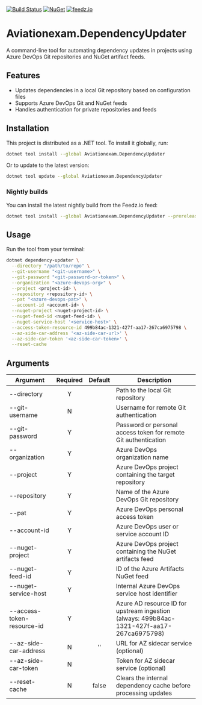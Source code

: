 [![Build Status](https://github.com/aviationexam/Aviationexam.DependencyUpdater/actions/workflows/build.yml/badge.svg?branch=main)](https://github.com/aviationexam/Aviationexam.DependencyUpdater/actions/workflows/build.yml)
[![NuGet](https://img.shields.io/nuget/v/Aviationexam.DependencyUpdater.svg?style=flat-square&label=nuget)](https://www.nuget.org/packages/Aviationexam.DependencyUpdater/)
[![feedz.io](https://img.shields.io/badge/endpoint.svg?url=https%3A%2F%2Ff.feedz.io%2Faviationexam%2Fdependency-updater%2Fshield%2FAviationexam.DependencyUpdater%2Flatest&label=Aviationexam.DependencyUpdater)](https://f.feedz.io/aviationexam/dependency-updater/packages/Aviationexam.DependencyUpdater/latest/download)

# Aviationexam.DependencyUpdater

A command-line tool for automating dependency updates in projects using Azure DevOps Git repositories and NuGet artifact feeds.

## Features

- Updates dependencies in a local Git repository based on configuration files
- Supports Azure DevOps Git and NuGet feeds
- Handles authentication for private repositories and feeds

## Installation

This project is distributed as a .NET tool. To install it globally, run:

```sh
dotnet tool install --global Aviationexam.DependencyUpdater
```

Or to update to the latest version:

```sh
dotnet tool update --global Aviationexam.DependencyUpdater
```

### Nightly builds

You can install the latest nightly build from the Feedz.io feed:

```sh
dotnet tool install --global Aviationexam.DependencyUpdater --prerelease --add-source https://f.feedz.io/aviationexam/dependency-updater/nuget/index.json
```

## Usage

Run the tool from your terminal:

```sh
dotnet dependency-updater \
  --directory "/path/to/repo" \
  --git-username "<git-username>" \
  --git-password "<git-password-or-token>" \
  --organization "<azure-devops-org>" \
  --project <project-id> \
  --repository <repository-id> \
  --pat "<azure-devops-pat>" \
  --account-id <account-id> \
  --nuget-project <nuget-project-id> \
  --nuget-feed-id <nuget-feed-id> \
  --nuget-service-host '<service-host>' \
  --access-token-resource-id 499b84ac-1321-427f-aa17-267ca6975798 \
  --az-side-car-address '<az-side-car-url>' \
  --az-side-car-token '<az-side-car-token>' \
  --reset-cache
```

## Arguments

| Argument                   | Required | Default | Description                                                                                |
|----------------------------|:--------:|:-------:|--------------------------------------------------------------------------------------------|
| --directory                |    Y     |         | Path to the local Git repository                                                           |
| --git-username             |    N     |         | Username for remote Git authentication                                                     |
| --git-password             |    Y     |         | Password or personal access token for remote Git authentication                            |
| --organization             |    Y     |         | Azure DevOps organization name                                                             |
| --project                  |    Y     |         | Azure DevOps project containing the target repository                                      |
| --repository               |    Y     |         | Name of the Azure DevOps Git repository                                                    |
| --pat                      |    Y     |         | Azure DevOps personal access token                                                         |
| --account-id               |    Y     |         | Azure DevOps user or service account ID                                                    |
| --nuget-project            |    Y     |         | Azure DevOps project containing the NuGet artifacts feed                                   |
| --nuget-feed-id            |    Y     |         | ID of the Azure Artifacts NuGet feed                                                       |
| --nuget-service-host       |    Y     |         | Internal Azure DevOps service host identifier                                              |
| --access-token-resource-id |    Y     |         | Azure AD resource ID for upstream ingestion (always: 499b84ac-1321-427f-aa17-267ca6975798) |
| --az-side-car-address      |    N     |   ''    | URL for AZ sidecar service (optional)                                                      |
| --az-side-car-token        |    N     |         | Token for AZ sidecar service (optional)                                                    |
| --reset-cache              |    N     |  false  | Clears the internal dependency cache before processing updates                             |
